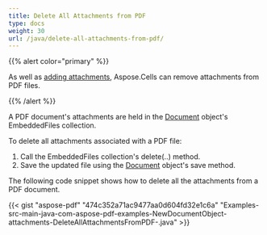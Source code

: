 ```yaml
---
title: Delete All Attachments from PDF
type: docs
weight: 30
url: /java/delete-all-attachments-from-pdf/
---
```


{{% alert color="primary" %}} 

As well as [adding attachments](/pdf/java/add-attachment-to-pdf/), Aspose.Cells can remove attachments from PDF files.

{{% /alert %}} 

A PDF document's attachments are held in the [Document](https://apireference.aspose.com/java/pdf/com.aspose.pdf/Document) object's EmbeddedFiles collection.

To delete all attachments associated with a PDF file:

1. Call the EmbeddedFiles collection's delete(..) method.
1. Save the updated file using the [Document](https://apireference.aspose.com/java/pdf/com.aspose.pdf/Document) object's save method.

The following code snippet shows how to delete all the attachments from a PDF document.

{{< gist "aspose-pdf" "474c352a71ac9477aa0d604fd32e1c6a" "Examples-src-main-java-com-aspose-pdf-examples-NewDocumentObject-attachments-DeleteAllAttachmentsFromPDF-.java" >}}

